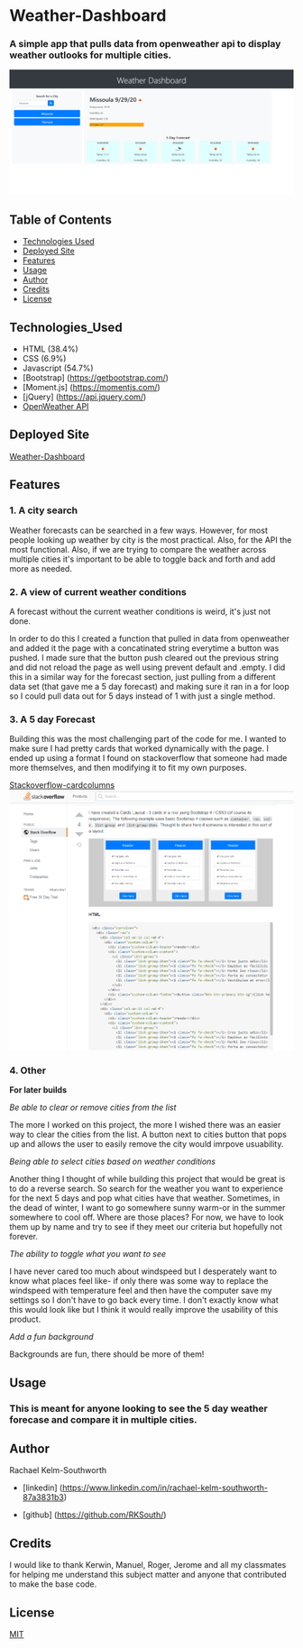 






#  Weather-Dashboard

### A simple app that pulls data from openweather api to display weather outlooks for multiple cities.

![Weather-Dashbourd](Assets/FinishedProduct.png)

## Table of Contents
* [Technologies Used](Technologies_Used)
* [Deployed Site](Deployed)
* [Features](Features)
* [Usage](Usage)
* [Author](Author)
* [Credits](Credits)
* [License](License)

## Technologies_Used
* HTML (38.4%)
* CSS (6.9%)
* Javascript (54.7%) 
* [Bootstrap] (https://getbootstrap.com/)
* [Moment.js] (https://momentjs.com/)
* [jQuery] (https://api.jquery.com/)
* [OpenWeather API](https://openweathermap.org/api)

## Deployed Site
[Weather-Dashboard](https://rksouth.github.io/Weather-Dashboard/)

## Features 


### __1. A city search__

Weather forecasts can be searched in a few ways. However, for most people looking up weather by city is the most practical. Also, for the API the most functional. Also, if we are trying to compare the weather across multiple cities it's important to be able to toggle back and forth and add more as needed. 

### __2. A view of current weather conditions__

A forecast without the current weather conditions is weird, it's just not done.

In order to do this I created a function that pulled in data from openweather and added it the page with a concatinated string everytime a button was pushed. I made sure that the button push cleared out the previous string and did not reload the page as well using prevent default and .empty. I did this in a similar way for the forecast section, just pulling from a different data set (that gave me a 5 day forecast) and making sure it ran in a for loop so I could pull data out for 5 days instead of 1 with just a single method. 
 
### __3. A 5 day Forecast__

Building this was the most challenging part of the code for me. I wanted to make sure I had pretty cards that worked dynamically with the page. I ended up using a format I found on stackoverflow that someone had made more themselves, and then modifying it to fit my own purposes. 

[Stackoverflow-cardcolumns](https://stackoverflow.com/questions/34140793/bootstrap-4-responsive-cards-in-card-columns)
![Stackoverflow-cardcolumns](Assets/Stack-overflow.png)

### __4. Other__

 __For later builds__

_Be able to clear or remove cities from the list_

 The more I worked on this project, the more I wished there was an easier way to clear the cities from the list. A button next to cities button that pops up and allows the user to easily remove the city would imrpove usuability.

_Being able to select cities based on weather conditions_

Another thing I thought of while building this project that would be great is to do a reverse search. So search for the weather you want to experience for the next 5 days and pop what cities have that weather. Sometimes, in the dead of winter, I want to go somewhere sunny warm-or in the summer somewhere to cool off. Where are those places? For now, we have to look them up by name and try to see if they meet our criteria but hopefully not forever.

_The ability to toggle what you want to see_

I have never cared too much about windspeed but I desperately want to know what places feel like- if only there was some way to replace the windspeed with temperature feel and then have the computer save my settings so I don't have to go back every time. I don't exactly know what this would look like but I think it would really improve the usability of this product. 

_Add a fun background_

Backgrounds are fun, there should be more of them!


  

## Usage
### This is meant for anyone looking to see the 5 day weather forecase and compare it in multiple cities. 

## Author 
Rachael Kelm-Southworth

* [linkedin] (https://www.linkedin.com/in/rachael-kelm-southworth-87a3831b3) 

* [github] (https://github.com/RKSouth/)

 ## Credits

I would like to thank Kerwin, Manuel, Roger, Jerome and all my classmates for helping me understand this subject matter and anyone that contributed to make the base code.

## License
[MIT](https://choosealicense.com/licenses/mit/)




